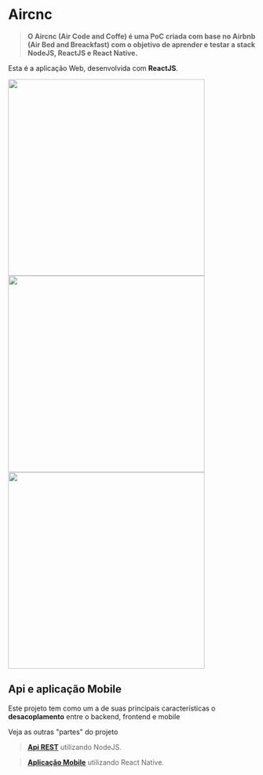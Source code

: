 
# Aircnc
>**O Aircnc (Air Code and Coffe) é uma PoC criada com base no Airbnb (Air Bed and Breackfast) com o objetivo de aprender e testar a stack NodeJS, ReactJS e React Native.**

Esta é a aplicação Web, desenvolvida com **ReactJS**.


<img src="https://i.imgur.com/igVDXqN.jpg" height="400px"></img>
<img src="https://i.imgur.com/XZ9NsUW.jpg" height="400px"></img>
<img src="https://i.imgur.com/Rr8QAiW.jpg" height="400px"></img>

## Api e aplicação Mobile

Este projeto tem como um a de suas principais características o **desacoplamento** entre o backend, frontend e mobile

Veja as outras "partes" do projeto

>**[Api REST](https://github.com/LucasSonego/Aircnc-api)** utilizando NodeJS.

>**[Aplicação Mobile](https://github.com/LucasSonego/Aircnc-mobile)** utilizando React Native.
